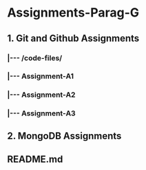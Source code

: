 # Assignments-Parag-G
## 1. Git and Github Assignments
### |--- /code-files/
### |--- Assignment-A1
### |--- Assignment-A2 
### |--- Assignment-A3

## 2. MongoDB Assignments

## README.md
